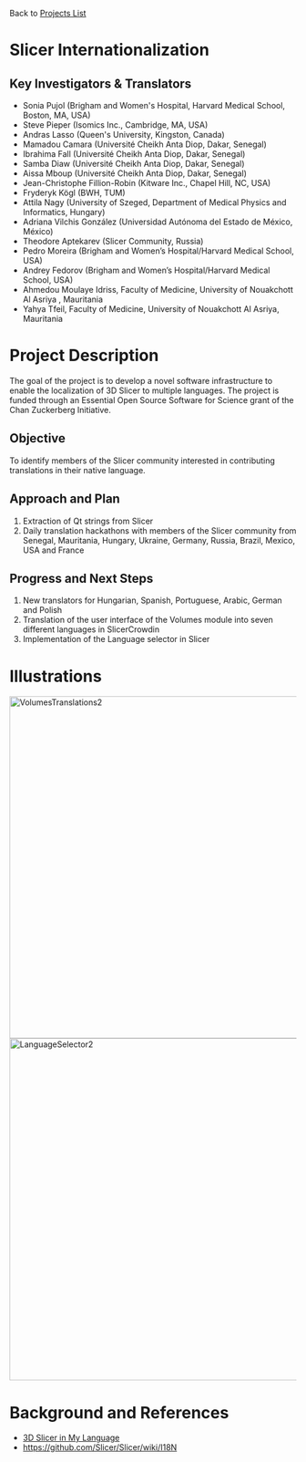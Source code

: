 Back to [Projects List](../../README.md#ProjectsList)

# Slicer Internationalization

## Key Investigators & Translators

- Sonia Pujol (Brigham and Women's Hospital, Harvard Medical School, Boston, MA, USA)
- Steve Pieper (Isomics Inc., Cambridge, MA, USA)
- Andras Lasso (Queen's University, Kingston, Canada)
- Mamadou Camara (Université Cheikh Anta Diop, Dakar, Senegal)
- Ibrahima Fall (Université Cheikh Anta Diop, Dakar, Senegal)
- Samba Diaw (Université Cheikh Anta Diop, Dakar, Senegal)
- Aissa Mboup (Université Cheikh Anta Diop, Dakar, Senegal)
- Jean-Christophe Fillion-Robin (Kitware Inc., Chapel Hill, NC, USA)
- Fryderyk Kögl (BWH, TUM)
- Attila Nagy (University of Szeged, Department of Medical Physics and Informatics, Hungary)
- Adriana Vilchis González (Universidad Autónoma del Estado de México, México)
- Theodore Aptekarev (Slicer Community, Russia)
- Pedro Moreira (Brigham and Women’s Hospital/Harvard Medical School, USA)
- Andrey Fedorov (Brigham and Women’s Hospital/Harvard Medical School, USA)
- Ahmedou Moulaye Idriss, Faculty of Medicine, University of Nouakchott Al Asriya , Mauritania
- Yahya Tfeil, Faculty of Medicine, University of Nouakchott Al Asriya, Mauritania

# Project Description

<!-- Add a short paragraph describing the project. -->
The goal of the project is to develop a novel software infrastructure to enable the localization of 3D Slicer to multiple languages. The project is funded through an Essential Open Source Software for Science grant of the Chan Zuckerberg Initiative.

## Objective

<!-- Describe here WHAT you would like to achieve (what you will have as end result). -->

To identify members of the Slicer community interested in contributing translations in their native language.

## Approach and Plan

<!-- Describe here HOW you would like to achieve the objectives stated above. -->
1. Extraction of Qt strings from Slicer
3. Daily translation hackathons with members of the Slicer community from Senegal, Mauritania, Hungary, Ukraine, Germany, Russia, Brazil, Mexico, USA and France


## Progress and Next Steps

<!-- Update this section as you make progress, describing of what you have ACTUALLY DONE. If there are specific steps that you could not complete then you can describe them here, too. -->

1. New translators for Hungarian, Spanish, Portuguese, Arabic, German and Polish
2. Translation of the user interface of the Volumes module into seven different languages in SlicerCrowdin
3. Implementation of the Language selector in Slicer




# Illustrations

<img width="600" alt="VolumesTranslations2" src="https://user-images.githubusercontent.com/1847492/150539254-b01d161f-6868-437d-ac59-2d031bfc77a5.png">
<img width="600" alt="LanguageSelector2" src="https://user-images.githubusercontent.com/1847492/150539286-67320d7f-330c-4bb2-bde2-3a7ff7ab406f.png">


# Background and References

- [3D Slicer in My Language](https://chanzuckerberg.com/eoss/proposals/3d-slicer-in-my-language-internationalization-and-usability-improvements/)
- https://github.com/Slicer/Slicer/wiki/I18N

